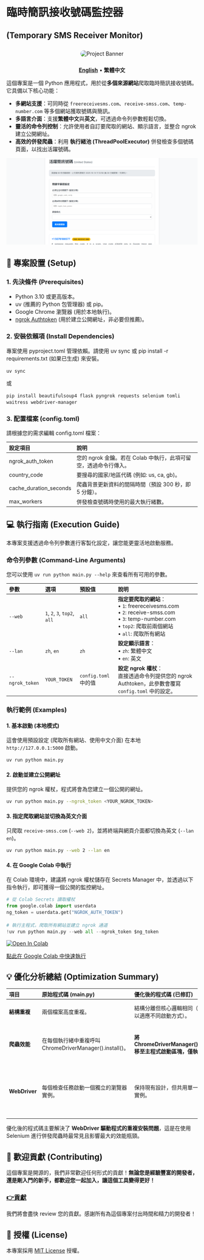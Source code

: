 # **臨時簡訊接收號碼監控器**
(Temporary SMS Receiver Monitor)
---

<div align="center">

<img src="https://i.meee.com.tw/ikqBwaY.jpg" alt="Project Banner" style="border-radius: 10px; margin-top: 10px; margin-bottom: 10px;width: 300px; height: 300px;">

</div>


<p align="center">  
<a href="./README.en.md"><strong>English</strong></a> •  
<strong>繁體中文</strong>  
</p>

這個專案是一個 Python 應用程式，用於從**多個來源網站**爬取臨時簡訊接收號碼。它具備以下核心功能：

* **多網站支援**：可同時從 `freereceivesms.com`、`receive-smss.com`、`temp-number.com` 等多個網站獲取號碼與簡訊。
* **多語言介面**：支援**繁體中文**與**英文**，可透過命令列參數輕鬆切換。
* **靈活的命令列控制**：允許使用者自訂要爬取的網站、顯示語言，並整合 ngrok 建立公開網址。
* **高效的併發爬蟲**：利用 **執行緒池 (ThreadPoolExecutor)** 併發檢查多個號碼頁面，以找出活躍號碼。

![Demo GIF](demo.png)

## **🚀 專案設置 (Setup)**

### **1\. 先決條件 (Prerequisites)**

* Python 3.10 或更高版本。  
* uv (推薦的 Python 包管理器) 或 pip。  
* Google Chrome 瀏覽器 (用於本地執行)。  
* [ngrok Authtoken](https://dashboard.ngrok.com/get-started/your-authtoken) (用於建立公開網址，非必要但推薦)。

### **2\. 安裝依賴項 (Install Dependencies)**

專案使用 pyproject.toml 管理依賴。請使用 uv sync 或 pip install \-r requirements.txt (如果已生成) 來安裝。

`uv sync`

或  

`pip install beautifulsoup4 flask pyngrok requests selenium tomli waitress webdriver-manager`

### **3\. 配置檔案 (config.toml)**

請根據您的需求編輯 config.toml 檔案：

| 設定項目 | 說明 |
| :---- | :---- |
| ngrok\_auth\_token | 您的 ngrok 金鑰。若在 Colab 中執行，此項可留空，透過命令行傳入。 |
| country\_code | 要搜尋的國家/地區代碼 (例如: us, ca, gb)。 |
| cache\_duration\_seconds | 爬蟲背景更新資料的間隔時間（預設 300 秒，即 5 分鐘）。 |
| max\_workers | 併發檢查號碼時使用的最大執行緒數。 |

## **💻 執行指南 (Execution Guide)**

本專案支援透過命令列參數進行客製化設定，讓您能更靈活地啟動服務。

### **命令列參數 (Command-Line Arguments)**

您可以使用 `uv run python main.py --help` 來查看所有可用的參數。

| 參數 | 選項 | 預設值 | 說明 |
| :--- | :--- | :--- | :--- |
| `--web` | `1`, `2`, `3`, `top2`, `all` | `all` | **指定要爬取的網站**：<br>• `1`: freereceivesms.com<br>• `2`: receive-smss.com<br>• `3`: temp-number.com<br>• `top2`: 爬取前兩個網站<br>• `all`: 爬取所有網站 |
| `--lan` | `zh`, `en` | `zh` | **設定顯示語言**：<br>• `zh`: 繁體中文<br>• `en`: 英文 |
| `--ngrok_token` | `YOUR_TOKEN` | `config.toml` 中的值 | **設定 ngrok 權杖**：<br>直接透過命令列提供您的 ngrok Authtoken，此參數會覆寫 `config.toml` 中的設定。 |

### **執行範例 (Examples)**

#### **1. 基本啟動 (本地模式)**

這會使用預設設定 (爬取所有網站、使用中文介面) 在本地 `http://127.0.0.1:5000` 啟動。

```bash
uv run python main.py
```

#### **2. 啟動並建立公開網址**

提供您的 ngrok 權杖，程式將會為您建立一個公開的網址。

```bash
uv run python main.py --ngrok_token <YOUR_NGROK_TOKEN>
```

#### **3. 指定爬取網站並切換為英文介面**

只爬取 `receive-smss.com` (`--web 2`)，並將終端與網頁介面都切換為英文 (`--lan en`)。

```bash
uv run python main.py --web 2 --lan en
```

#### **4. 在 Google Colab 中執行**

在 Colab 環境中，建議將 ngrok 權杖儲存在 Secrets Manager 中，並透過以下指令執行，即可獲得一個公開的監控網址。

```python
# 從 Colab Secrets 讀取權杖
from google.colab import userdata
ng_token = userdata.get("NGROK_AUTH_TOKEN")

# 執行主程式，爬取所有網站並建立 ngrok 通道
!uv run python main.py --web all --ngrok_token $ng_token
```
<a href="https://colab.research.google.com/github/LayorX/Temporary-SMS-Receiver-Monitor/blob/master/Temporary_SMS_Receiver_Monitor.ipynb" target="_blank"><img src="https://colab.research.google.com/assets/colab-badge.svg" alt="Open In Colab"/></a>

[點此在 Google Colab 中快速執行](/Temporary_SMS_Receiver_Monitor.ipynb)


## **💡 優化分析總結 (Optimization Summary)**

| 項目 | 原始程式碼 (main.py) | 優化後的程式碼 (已修訂) | 效益 |
| :---- | :---- | :---- | :---- |
| **結構重複** | 兩個檔案高度重複。 | 結構分離但核心邏輯相同（保留分離以適應不同啟動方式）。 | **清晰度維持**，未來可進一步重構。 |
| **爬蟲效能** | 在每個執行緒中重複呼叫 ChromeDriverManager().install()。 | **將 ChromeDriverManager().install() 移至主程式啟動區塊，僅執行一次。** | **極大提升啟動速度和爬蟲效率**，避免數十次重複的驅動程式檢查和設定。 |
| **WebDriver** | 每個檢查任務啟動一個獨立的瀏覽器實例。 | 保持現有設計，但共用單一 Service 實例。 | 這是 Selenium 併發的標準模式，但應留意 **MAX\_WORKERS** 的設定，數值過高仍可能耗盡系統資源。 |

優化後的程式碼主要解決了 **WebDriver 驅動程式的重複安裝問題**，這是在使用 Selenium 進行併發爬蟲時最常見且影響最大的效能瓶頸。

## **💖 歡迎貢獻 (Contributing)**

這個專案是開源的，我們非常歡迎任何形式的貢獻！**無論您是經驗豐富的開發者，還是剛入門的新手，都歡迎您一起加入，讓這個工具變得更好！**

### [**👉貢獻**](./CONTRIBUTING.zh-TW.md) 


我們將會盡快 review 您的貢獻。感謝所有為這個專案付出時間和精力的開發者！

## **📄 授權 (License)**

本專案採用 [MIT License](./LICENSE) 授權。